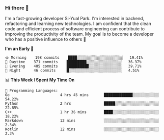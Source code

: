 ### Hi there 👋


I'm a fast-growing developer Si-Yual Park. I'm interested in backend, refactoring and learning new technologies. I am confident that the clean code and efficient process of software engineering can contribute to improving the productivity of the team. My goal is to become a developer who has a positive influence to others 🔭

<!--START_SECTION:waka-->
**I'm an Early 🐤** 

```text
🌞 Morning    198 commits    ████░░░░░░░░░░░░░░░░░░░░░   19.41% 
🌆 Daytime    371 commits    █████████░░░░░░░░░░░░░░░░   36.37% 
🌃 Evening    405 commits    ██████████░░░░░░░░░░░░░░░   39.71% 
🌙 Night      46 commits     █░░░░░░░░░░░░░░░░░░░░░░░░   4.51%

```


📊 **This Week I Spent My Time On** 

```text
💬 Programming Languages: 
Go                       4 hrs 45 mins       █████████████░░░░░░░░░░░░   54.22% 
Python                   2 hrs               █████░░░░░░░░░░░░░░░░░░░░   22.85% 
C++                      1 hr 36 mins        ████░░░░░░░░░░░░░░░░░░░░░   18.22% 
Markdown                 12 mins             ░░░░░░░░░░░░░░░░░░░░░░░░░   2.34% 
Kotlin                   12 mins             ░░░░░░░░░░░░░░░░░░░░░░░░░   2.3%

```


<!--END_SECTION:waka-->
